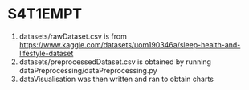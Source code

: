 # S4T1EMPT
1. datasets/rawDataset.csv is from https://www.kaggle.com/datasets/uom190346a/sleep-health-and-lifestyle-dataset  
2. datasets/preprocessedDataset.csv is obtained by running dataPreprocessing/dataPreprocessing.py  
3. dataVisualisation was then written and ran to obtain charts

